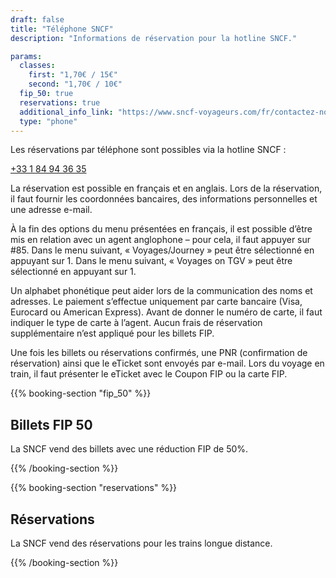 ```yaml
---
draft: false
title: "Téléphone SNCF"
description: "Informations de réservation pour la hotline SNCF."

params:
  classes:
    first: "1,70€ / 15€"
    second: "1,70€ / 10€"
  fip_50: true
  reservations: true
  additional_info_link: "https://www.sncf-voyageurs.com/fr/contactez-nous/nos-points-de-contact/par-telephone/"
  type: "phone"
---
```


Les réservations par téléphone sont possibles via la hotline SNCF :

[+33 1 84 94 36 35](tel:+33184943635)

La réservation est possible en français et en anglais. Lors de la réservation, il faut fournir les coordonnées bancaires, des informations personnelles et une adresse e-mail.

À la fin des options du menu présentées en français, il est possible d’être mis en relation avec un agent anglophone – pour cela, il faut appuyer sur #85.
Dans le menu suivant, « Voyages/Journey » peut être sélectionné en appuyant sur 1.
Dans le menu suivant, « Voyages on TGV » peut être sélectionné en appuyant sur 1.

Un alphabet phonétique peut aider lors de la communication des noms et adresses. Le paiement s’effectue uniquement par carte bancaire (Visa, Eurocard ou American Express). Avant de donner le numéro de carte, il faut indiquer le type de carte à l’agent. Aucun frais de réservation supplémentaire n’est appliqué pour les billets FIP.

Une fois les billets ou réservations confirmés, une PNR (confirmation de réservation) ainsi que le eTicket sont envoyés par e-mail. Lors du voyage en train, il faut présenter le eTicket avec le Coupon FIP ou la carte FIP.

{{% booking-section "fip_50" %}}

## Billets FIP 50

La SNCF vend des billets avec une réduction FIP de 50%.

{{% /booking-section %}}

{{% booking-section "reservations" %}}

## Réservations

La SNCF vend des réservations pour les trains longue distance.

{{% /booking-section %}}


